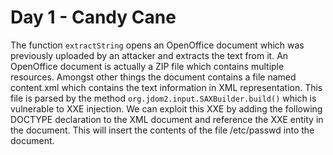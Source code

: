 # Day 1 - Candy Cane

The function `extractString` opens an OpenOffice document which was
previously uploaded by an attacker and extracts the text from it. An
OpenOffice document is actually a ZIP file which contains multiple
resources. Amongst other things the document contains a file named
content.xml which contains the text information in XML representation.
This file is parsed by the method `org.jdom2.input.SAXBuilder.build()`
which is vulnerable to XXE injection. We can exploit this XXE by adding
the following DOCTYPE declaration to the XML document and reference the
XXE entity in the document. This will insert the contents of the file
/etc/passwd into the document.

